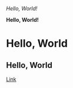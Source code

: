 *Hello, World!*

**Hello, World!**

# Hello, World

## Hello, World

[Link](https://commonmark.org/help/)







